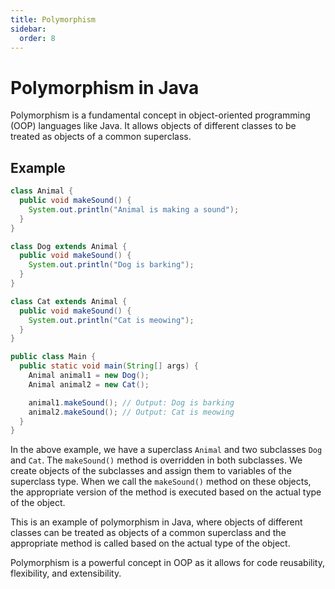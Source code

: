 ```yaml
---
title: Polymorphism
sidebar:
  order: 8
---
```


# Polymorphism in Java

Polymorphism is a fundamental concept in object-oriented programming (OOP) languages like Java. It allows objects of different classes to be treated as objects of a common superclass.

## Example

```java
class Animal {
  public void makeSound() {
    System.out.println("Animal is making a sound");
  }
}

class Dog extends Animal {
  public void makeSound() {
    System.out.println("Dog is barking");
  }
}

class Cat extends Animal {
  public void makeSound() {
    System.out.println("Cat is meowing");
  }
}

public class Main {
  public static void main(String[] args) {
    Animal animal1 = new Dog();
    Animal animal2 = new Cat();

    animal1.makeSound(); // Output: Dog is barking
    animal2.makeSound(); // Output: Cat is meowing
  }
}
```

In the above example, we have a superclass `Animal` and two subclasses `Dog` and `Cat`. The `makeSound()` method is overridden in both subclasses. We create objects of the subclasses and assign them to variables of the superclass type. When we call the `makeSound()` method on these objects, the appropriate version of the method is executed based on the actual type of the object.

This is an example of polymorphism in Java, where objects of different classes can be treated as objects of a common superclass and the appropriate method is called based on the actual type of the object.

Polymorphism is a powerful concept in OOP as it allows for code reusability, flexibility, and extensibility.